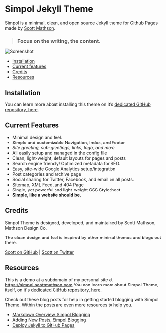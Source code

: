 # Simpol Jekyll Theme

Simpol is a minimal, clean, and open source Jekyll theme for Github Pages made by [Scott Mathson](https://scottmathson.com).

>### Focus on the writing, the content.

![Screenshot](https://user-images.githubusercontent.com/178448/31042735-75abfb14-a563-11e7-9a32-d8f76384c90f.jpg)

- [Installation](#installation)
- [Current features](#current-features)
- [Credits](#credits)
- [Resources](#resources)

## Installation

You can learn more about installing this theme on it's [dedicated GitHub repository, here](https://github.com/scottmathson/simpol-theme#readme).

## Current Features

* Minimal design and feel.
* Simple and customizable Navigation, Index, and Footer
* *Site greeting, sub-greetings, links, logo, and more*
* All easily setup and managed in the config file
* Clean, light-weight, default layouts for pages and posts
* Search engine friendly! Optimized metadata for SEO.
* Easy, site-wide Google Analytics setup/integration
* Post categories and archive page
* Social sharing for Twitter, Facebook, and email on all posts.
* Sitemap, XML Feed, and 404 Page
* Single, yet powerful and light-weight CSS Stylesheet
* **Simple, like a website should be.**

## Credits

Simpol Theme is designed, developed, and maintained by Scott Mathson, Mathson Design Co.

The clean design and feel is inspired by other minimal themes and blogs out there.

[Scott on GitHub](https://github.com/scottmathson) | [Scott on Twitter](https://twitter.com/scottmathson)

## Resources

This is a demo at a subdomain of my personal site at https://simpol.scottmathson.com You can learn more about Simpol Theme, itself, on it's [dedicated GitHub repository, here](https://github.com/scottmathson/simpol-theme#readme).

Check out these blog posts for help in getting started blogging with Simpol Theme. Within the posts are even more resources to help you.

* [Markdown Overview, Simpol Blogging](https://scottmathson.com/blog/2017/04/15/markdown-overview-blogging-with-jekyll/)
* [Adding New Posts, Simpol Blogging](https://simpoltheme.com/tips/tricks/2017/04/16/writing-new-post/)
* [Deploy Jekyll to GitHub Pages](https://jekyllrb.com/docs/github-pages/)
